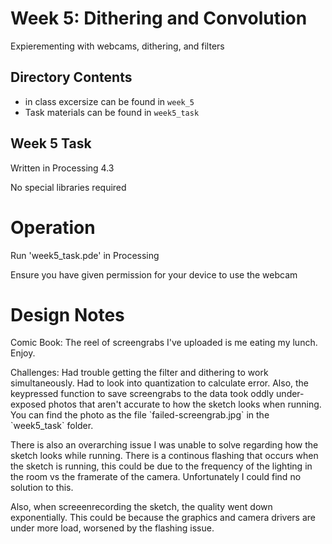 # Week 5: Dithering and Convolution
Expierementing with webcams, dithering, and filters 

## Directory Contents
- in class excersize can be found in `week_5` 
- Task materials can be found in `week5_task`

## Week 5 Task
<p>Written in Processing 4.3</p>
<p>No special libraries required </p>

# Operation
<p> Run 'week5_task.pde' in Processing </p>
<p> Ensure you have given permission for your device to use the webcam </p>


# Design Notes 
<p>Comic Book: The reel of screengrabs I've uploaded is me eating my lunch. Enjoy. </p>

<p>Challenges: Had trouble getting the filter and dithering to work simultaneously. Had to look into quantization to calculate error. 
 Also, the keypressed function to save screengrabs to the data took oddly under-exposed photos that aren't accurate to how the sketch looks when running.  
 You can find the photo as the file `failed-screengrab.jpg` in the `week5_task` folder. 
 </p>

<p> There is also an overarching issue I was unable to solve regarding how the sketch looks while running.
  There is a continous flashing that occurs when the sketch is running, this could be due to the frequency of the lighting in the room vs the framerate of the camera.
    Unfortunately I could find no solution to this. </p>

<p> Also, when screeenrecording the sketch, the quality went down exponentially.  
  This could be because the graphics and camera drivers are under more load, worsened by the flashing issue. </p>

